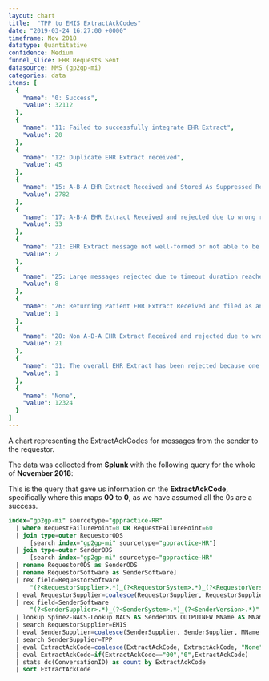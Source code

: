 ```yaml
---
layout: chart
title:  "TPP to EMIS ExtractAckCodes"
date: "2019-03-24 16:27:00 +0000"
timeframe: Nov 2018
datatype: Quantitative
confidence: Medium
funnel_slice: EHR Requests Sent
datasource: NMS (gp2gp-mi)
categories: data
items: [
  {
    "name": "0: Success",
    "value": 32112
  },
  {
    "name": "11: Failed to successfully integrate EHR Extract",
    "value": 20
  },
  {
    "name": "12: Duplicate EHR Extract received",
    "value": 45
  },
  {
    "name": "15: A-B-A EHR Extract Received and Stored As Suppressed Record",
    "value": 2782
  },
  {
    "name": "17: A-B-A EHR Extract Received and rejected due to wrong record or wrong patient",
    "value": 33
  },
  {
    "name": "21: EHR Extract message not well-formed or not able to be processed",
    "value": 2
  },
  {
    "name": "25: Large messages rejected due to timeout duration reached of overall transfer",
    "value": 8
  },
  {
    "name": "26: Returning Patient EHR Extract Received and filed as an attachment",
    "value": 1
  },
  {
    "name": "28: Non A-B-A EHR Extract Received and rejected due to wrong record or wrong patient",
    "value": 21
  },
  {
    "name": "31: The overall EHR Extract has been rejected because one or more attachments via Large Messages were not received",
    "value": 1
  },
  {
    "name": "None",
    "value": 12324
  }
]
---
```

A chart representing the ExtractAckCodes for messages from the sender to the requestor.

The data was collected from **Splunk** with the following query for the whole of **November 2018**:

This is the query that gave us information on the **ExtractAckCode**, specifically where this maps **00** to **0**, as we have assumed all the 0s are a success.
```sql
index="gp2gp-mi" sourcetype="gppractice-RR"     
  | where RequestFailurePoint=0 OR RequestFailurePoint=60      
  | join type=outer RequestorODS
      [search index="gp2gp-mi" sourcetype="gppractice-HR"]      
  | join type=outer SenderODS          
      [search index="gp2gp-mi" sourcetype="gppractice-HR"            
  | rename RequestorODS as SenderODS            
  | rename RequestorSoftware as SenderSoftware]     
  | rex field=RequestorSoftware        
      "(?<RequestorSupplier>.*)_(?<RequestorSystem>.*)_(?<RequestorVersion>.*)"     
  | eval RequestorSupplier=coalesce(RequestorSupplier, RequestorSupplier, "Unknown")     
  | rex field=SenderSoftware        
      "(?<SenderSupplier>.*)_(?<SenderSystem>.*)_(?<SenderVersion>.*)"     
  | lookup Spine2-NACS-Lookup NACS AS SenderODS OUTPUTNEW MName AS MName     
  | search RequestorSupplier=EMIS 
  | eval SenderSupplier=coalesce(SenderSupplier, SenderSupplier, MName, MName, "Unknown")     
  | search SenderSupplier=TPP 
  | eval ExtractAckCode=coalesce(ExtractAckCode, ExtractAckCode, "None")
  | eval ExtractAckCode=if(ExtractAckCode=="00","0",ExtractAckCode)
  | stats dc(ConversationID) as count by ExtractAckCode 
  | sort ExtractAckCode
```

